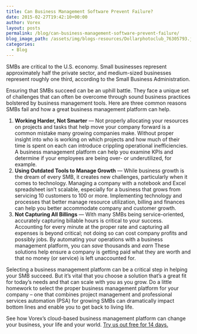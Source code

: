```yaml
---
title: Can Business Management Software Prevent Failure?
date: 2015-02-27T19:42:10+00:00
author: Vorex
layout: posts
permalink: /blog/can-business-management-software-prevent-failure/
blog_image_path: /assets/img/blogs-resources/Dollarphotoclub_76305793.jpg
categories:
  - Blog
---
```

SMBs are critical to the U.S. economy. Small businesses represent approximately half the private sector, and medium-sized businesses represent roughly one third, according to the Small Business Administration.

<!--more-->

Ensuring that SMBs succeed can be an uphill battle. They face a unique set of challenges that can often be overcome through sound business practices bolstered by business management tools. Here are three common reasons SMBs fail and how a great business management platform can help.

  1. **Working Harder, Not Smarter** &#8212; Not properly allocating your resources on projects and tasks that help move your company forward is a common mistake many growing companies make. Without proper insight into who is working on which projects and how much of their time is spent on each can introduce crippling operational inefficiencies. A business management platform can help you examine KPIs and determine if your employees are being over- or underutilized, for example.
  2. **Using Outdated Tools to Manage Growth** &#8212; While business growth is the dream of every SMB, it creates new challenges, particularly when it comes to technology. Managing a company with a notebook and Excel spreadsheet isn&#8217;t scalable, especially for a business that grows from servicing 10 customers to 100 or more. Implementing technology and processes that better manage resource utilization, billing and finances can help you better accommodate company and customer growth.
  3. **Not Capturing All Billings** &#8212; With many SMBs being service-oriented, accurately capturing billable hours is critical to your success. Accounting for every minute at the proper rate and capturing all expenses is beyond critical; not doing so can cost company profits and possibly jobs. By automating your operations with a business management platform, you can _save_ thousands and _earn_ These solutions help ensure a company is getting paid what they are worth and that no money (or service) is left unaccounted for.

Selecting a business management platform can be a critical step in helping your SMB succeed. But it&#8217;s vital that you choose a solution that&#8217;s a great fit for today&#8217;s needs and that can scale with you as you grow. Do a little homework to select the proper business management platform for your company &#8211; one that combines project management and professional services automation (PSA) for growing SMBs can dramatically impact bottom lines and enable you to get back to living life.

See how Vorex&#8217;s cloud-based business management platform can change your business, your life and your world. [Try us out free for 14 days.](http://www.vorex.com/free-trial/ "Free Trial")
